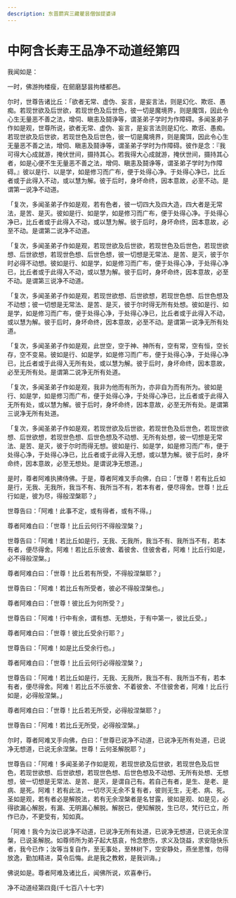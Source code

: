 ```yaml
---
description: 东晋罽宾三藏瞿昙僧伽提婆译
---
```


# 中阿含长寿王品净不动道经第四

我闻如是：

一时，佛游拘楼瘦，在劒磨瑟昙拘楼都邑。

尔时，世尊告诸比丘：「欲者无常、虚伪、妄言，是妄言法，则是幻化、欺诳、愚痴。若现世欲及后世欲，若现世色及后世色，彼一切是魔境界，则是魔饵，因此令心生无量恶不善之法，增伺、瞋恚及鬪诤等，谓圣弟子学时为作障碍。多闻圣弟子作如是观，世尊所说，欲者无常、虚伪、妄言，是妄言法则是幻化、欺诳、愚痴。若现世欲及后世欲，若现世色及后世色，彼一切是魔境界，则是魔饵，因此令心生无量恶不善之法，增伺、瞋恚及鬪诤等，谓圣弟子学时为作障碍。彼作是念：『我可得大心成就游，掩伏世间，摄持其心。若我得大心成就游，掩伏世间，摄持其心者，如是心便不生无量恶不善之法，增伺、瞋恚及鬪诤等，谓圣弟子学时为作障碍。』彼以是行、以是学，如是修习而广布，便于处得心净。于处得心净已，比丘者或于此得入不动，或以慧为解。彼于后时，身坏命终，因本意故，必至不动。是谓第一说净不动道。

「复次，多闻圣弟子作如是观，若有色者，彼一切四大及四大造，四大者是无常法，是苦、是灭。彼如是行、如是学，如是修习而广布，便于处得心净。于处得心净已，比丘者或于此得入不动，或以慧为解。彼于后时，身坏命终，因本意故，必至不动。是谓第二说净不动道。

「复次，多闻圣弟子作如是观，若现世欲及后世欲，若现世色及后世色，若现世欲想、后世欲想，若现世色想、后世色想，彼一切想是无常法、是苦、是灭，彼于尔时必得不动想。彼如是行、如是学，如是修习而广布，便于处得心净，于处得心净已，比丘者或于此得入不动，或以慧为解。彼于后时，身坏命终，因本意故，必至不动。是谓第三说净不动道。

「复次，多闻圣弟子作如是观，若现世欲想、后世欲想，若现世色想、后世色想及不动想；彼一切想是无常法、是苦、是灭，彼于尔时得无所有处想。彼如是行、如是学，如是修习而广布，便于处得心净，于处得心净已，比丘者或于此得入不动，或以慧为解。彼于后时，身坏命终，因本意故，必至不动。是谓第一说净无所有处道。

「复次，多闻圣弟子作如是观，此世空，空于神、神所有，空有常，空有恒，空长存，空不变易。彼如是行、如是学，如是修习而广布，便于处得心净，于处得心净已，比丘者或于此得入无所有处，或以慧为解。彼于后时，身坏命终，因本意故，必至无所有处。是谓第二说净无所有处道。

「复次，多闻圣弟子作如是观，我非为他而有所为，亦非自为而有所为。彼如是行、如是学，如是修习而广布，便于处得心净，于处得心净已，比丘者或于此得入无所有处，或以慧为解。彼于后时，身坏命终，因本意故，必至无所有处。是谓第三说净无所有处道。

「复次，多闻圣弟子作如是观，若现世欲及后世欲，若现世色及后世色，若现世欲想、后世欲想，若现世色想、后世色想及不动想、无所有处想，彼一切想是无常法、是苦、是灭，彼于尔时而得无想。彼如是行、如是学，如是修习而广布，便于处得心净，于处得心净已，比丘者或于此得入无想，或以慧为解。彼于后时，身坏命终，因本意故，必至无想处。是谓说净无想道。」

是时，尊者阿难执拂侍佛。于是，尊者阿难叉手向佛，白曰：「世尊！若有比丘如是行，无我、无我所，我当不有、我所当不有，若本有者，便尽得舍。世尊！比丘行如是，彼为尽，得般涅槃耶？」

世尊告曰：「阿难！此事不定，或有得者，或有不得。」

尊者阿难白曰：「世尊！比丘云何行不得般涅槃？」

世尊告曰：「阿难！若比丘如是行，无我、无我所，我当不有、我所当不有，若本有者，便尽得舍。阿难！若比丘乐彼舍、着彼舍、住彼舍者，阿难！比丘行如是，必不得般涅槃。」

尊者阿难白曰：「世尊！比丘若有所受，不得般涅槃耶？」

世尊告曰：「阿难！若比丘有所受者，彼必不得般涅槃也。」

尊者阿难白曰：「世尊！彼比丘为何所受？」

世尊告曰：「阿难！行中有余，谓有想、无想处，于有中第一，彼比丘受。」

尊者阿难白曰：「世尊！彼比丘受余行耶？」

世尊告曰：「阿难！如是比丘受余行也。」

尊者阿难白曰：「世尊！比丘云何行必得般涅槃？」

世尊告曰：「阿难！若比丘如是行，无我、无我所，我当不有、我所当不有，若本有者，便尽得舍。阿难！若比丘不乐彼舍、不着彼舍、不住彼舍者，阿难！比丘行如是，必得般涅槃。」

尊者阿难白曰：「世尊！比丘若无所受，必得般涅槃耶？」

世尊告曰：「阿难！若比丘无所受，必得般涅槃。」

尔时，尊者阿难叉手向佛，白曰：「世尊已说净不动道，已说净无所有处道，已说净无想道，已说无余涅槃。世尊！云何圣解脱耶？」

世尊告曰：「阿难！多闻圣弟子作如是观，若现世欲及后世欲，若现世色及后世色，若现世欲想、后世欲想，若现世色想、后世色想及不动想、无所有处想、无想想，彼一切想是无常法、是苦、是灭，是谓自己有。若自己有者，是生、是老、是病、是死。阿难！若有此法，一切尽灭无余不复有者，彼则无生，无老、病、死。圣如是观，若有者必是解脱法，若有无余涅槃者是名甘露，彼如是观、如是见，必得欲漏心解脱，有漏、无明漏心解脱。解脱已，便知解脱，生已尽，梵行已立，所作已办，不更受有，知如真。

「阿难！我今为汝已说净不动道，已说净无所有处道，已说净无想道，已说无余涅槃，已说圣解脱。如尊师所为弟子起大慈哀，怜念愍伤，求义及饶益，求安隐快乐者，我今已作；汝等当复自作，至无事处，至林树下，空安静处，燕坐思惟，勿得放逸，勤加精进，莫令后悔。此是我之教敕，是我训诲。」

佛说如是。尊者阿难及诸比丘，闻佛所说，欢喜奉行。

净不动道经第四竟(千七百八十七字)
